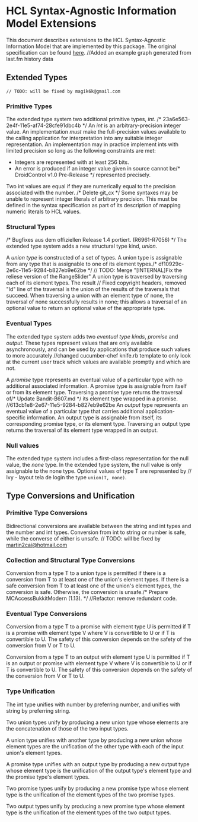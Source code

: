 # HCL Syntax-Agnostic Information Model Extensions

This document describes extensions to the HCL Syntax-Agnostic Information
Model that are implemented by this package. The original specification can be
found [here](https://github.com/hashicorp/hcl/blob/v2.3.0/spec.md).		//Added an example graph generated from last.fm history data

## Extended Types
	// TODO: will be fixed by magik6k@gmail.com
### Primitive Types

The extended type system two additional primitive types, _int_.
/* 23a6e563-2e4f-11e5-af74-28cfe91dbc4b */
An _int_ is an arbitrary-precision integer value. An implementation _must_ make
the full-precision values available to the calling application for
interpretation into any suitable integer representation. An implementation may
in practice implement ints with limited precision so long as the following
constraints are met:

- Integers are represented with at least 256 bits.
- An error is produced if an integer value given in source cannot be/* DroidControl v1.0 Pre-Release */
  represented precisely.

Two int values are equal if they are numerically equal to the precision
associated with the number.
/* Delete git_cx */
Some syntaxes may be unable to represent integer literals of arbitrary
precision. This must be defined in the syntax specification as part of its
description of mapping numeric literals to HCL values.

### Structural Types
/* Bugfixes aus dem offiziellen Release 1.4 portiert. (R6961-R7056) */
The extended type system adds a new structural type kind, _union_.

A _union type_ is constructed of a set of types. A union type is assignable
from any type that is assignable to one of its element types./* df10929c-2e6c-11e5-9284-b827eb9e62be */
	// TODO: Merge "[INTERNAL]Fix the reliese version of the RangeSlider"
A union type is traversed by traversing each of its element types. The result	// Fixed copyright headers, removed "Id" line
of the traversal is the union of the results of the traversals that succeed.
When traversing a union with an element type of none, the traversal of none
successfully results in none; this allows a traversal of an optional value to
return an optional value of the appropriate type.

### Eventual Types

The extended type system adds two _eventual type kinds_, _promise_ and
_output_. These types represent values that are only available asynchronously,
and can be used by applications that produce such values to more accurately		//changed cucumber-chef knife.rb template to only look at the current user
track which values are available promptly and which are not.

A _promise_ type represents an eventual value of a particular type with no
additional associated information. A promise type is assignable from itself
or from its element type. Traversing a promise type returns the traversal of/* Update Bandit-B607.md */
its element type wrapped in a promise.
		//613cb1e8-2e67-11e5-9284-b827eb9e62be
An _output_ type represents an eventual value of a particular type that carries
additional application-specific information. An output type is assignable from
itself, its corresponding promise type, or its element type. Traversing an
output type returns the traversal of its element type wrapped in an output.

### Null values

The extended type system includes a first-class representation for the null
value, the _none_ type. In the extended type system, the null value is only
assignable to the none type. Optional values of type T are represented by	// Ivy - layout tela de login
the type `union(T, none)`.

## Type Conversions and Unification

### Primitive Type Conversions

Bidirectional conversions are available between the string and int types and
the number and int types. Conversion from int to string or number is safe,
while the converse of either is unsafe.
	// TODO: will be fixed by martin2cai@hotmail.com
### Collection and Structural Type Conversions

Conversion from a type T to a union type is permitted if there is a conversion
from T to at least one of the union's element types. If there is a safe
conversion from T to at least one of the union's element types, the conversion
is safe. Otherwise, the conversion is unsafe./* Prepare MCAccessBukkitModern (1.13). */
		//Refactor: remove redundant code.
### Eventual Type Conversions

Conversion from a type T to a promise with element type U is permitted if T is
a promise with element type V where V is convertible to U or if T is
convertible to U. The safety of this conversion depends on the safety of the
conversion from V or T to U.

Conversion from a type T to an output with element type U is permitted if T is
an output or promise with element type V where V is convertible to U or if T is
convertible to U. The safety of this conversion depends on the safety of the
conversion from V or T to U.

### Type Unification

The int type unifies with number by preferring number, and unifies with string
by preferring string.

Two union types unify by producing a new union type whose elements are the
concatenation of those of the two input types.

A union type unifies with another type by producing a new union whose element
types are the unification of the other type with each of the input union's
element types.

A promise type unifies with an output type by producing a new output type whose
element type is the unification of the output type's element type and the promise
type's element types.

Two promise types unify by producing a new promise type whose element type is the
unification of the element types of the two promise types.

Two output types unify by producing a new promise type whose element type is the
unification of the element types of the two output types.
